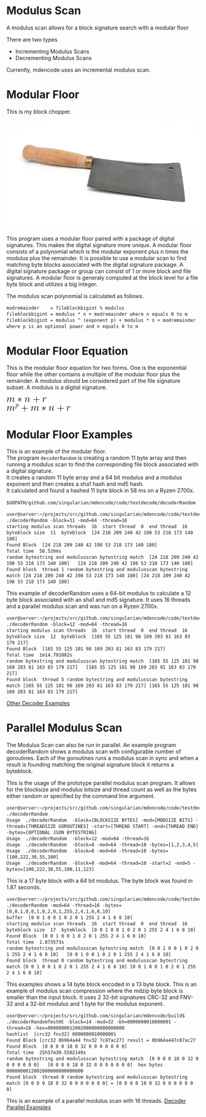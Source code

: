 # Modulus Scan

A modulus scan allows for a block signature search with a modular floor

There are two types

- Incrementing Modulus Scans 
- Decrementing Modulus Scans

Currently, mdencode uses an incremental modulus scan.

# Modular Floor

This is my block chopper.  

![This is my block chopper](https://github.com/singularian/mdencode/blob/master/diagrams/blockchopper.jpg "Coyau's Cleaver")

This program uses a modular floor paired with a package of digital signatures. This makes the digital signature more unique. 
A modular floor consists of a polynomial which is the modular exponent plus n times the modulus plus the remainder. 
It is possible to use a modular scan to find matching byte blocks associated with the digital signature package.
A digital signature package or group can consist of 1 or more block and file signatures. 
A modular floor is generaly computed at the block level for a file byte block and utilizes a big integer.

The modulus scan polynomial is calculated as follows.

```
modremainder    = fileblockbigint % modulus  
fileblockbigint = modulus * n + modremainder where n equals 0 to m  
fileblockbigint = modulus ^ (exponent p) + modulus * n + modremainder where p is an optional power and n equals 0 to m    
```

# Modular Floor Equation

This is the modular floor equation for two forms. One is the exponential floor while the other contains a multiple of the modular floor plus the remainder.
A modulus should be considered part of the file signature subset. A modulus is a digital signature.

![](https://github.com/singularian/mdencode/blob/master/diagrams/modularfloor.png)  
![](https://github.com/singularian/mdencode/blob/master/diagrams/modularfloorexponent.png)  

# Modular Floor Examples
  
This is an example of the modular floor.  
The program `decoderRandom` is creating a random 11 byte array and then running a modulus scan to find the corresponding file block associated with a digital signature.  
It creates a random 11 byte array and a 64 bit modulus and a modulus exponent and then creates a sha1 hash and md5 hash.  
It calculated and found a hashed 11 byte block in 58 ms on a Ryzen 2700x.

`$GOPATH/github.com/singularian/mdencode/code/testdecode/decoderRandom `
```
user@server:~/projects/src/github.com/singularian/mdencode/code/testdecode$ ./decoderRandom -block=11 -mod=64 -thread=16
starting modulus scan threads  16  start thread  0  end thread  16  byteblock size  11  byteblock  [24 218 209 240 42 198 53 218 173 140 180]
Found Block  [24 218 209 240 42 198 53 218 173 140 180]
Total time  58.526ms
random bytestring and modulusscan bytestring match  [24 218 209 240 42 198 53 218 173 140 180]   [24 218 209 240 42 198 53 218 173 140 180]
Found block  thread 1 random bytestring and modulusscan bytestring match [24 218 209 240 42 198 53 218 173 140 180] [24 218 209 240 42 198 53 218 173 140 180]
```
This example of decoderRandom uses a 64-bit modulus to calculate a 12 byte block associated with an sha1 and md5 signature.
It uses 16 threads and a parallel modulus scan and was run on a Ryzen 2700x. 
```
user@server:~/projects/src/github.com/singularian/mdencode/code/testdecode$ ./decoderRandom -block=12 -mod=64 -thread=16
starting modulus scan threads  16  start thread  0  end thread  16  byteblock size  12  byteblock  [165 55 125 101 98 169 203 81 163 83 179 217]
Found Block  [165 55 125 101 98 169 203 81 163 83 179 217]
Total time  1m14.791082s
random bytestring and modulusscan bytestring match  [165 55 125 101 98 169 203 81 163 83 179 217]   [165 55 125 101 98 169 203 81 163 83 179 217]
Found block  thread 5 random bytestring and modulusscan bytestring match [165 55 125 101 98 169 203 81 163 83 179 217] [165 55 125 101 98 169 203 81 163 83 179 217]
```

[Other Decoder Examples](https://github.com/singularian/mdencode/blob/master/docs/EXAMPLES.md)

# Parallel Modulus Scan

The Modulus Scan can also be run in parallel. An example program decoderRandom shows a modulus scan with configurable number of goroutines.
Each of the goroutines runs a modulus scan in sync and when a result is founding matching the original signature block it returns a byteblock.

This is the usage of the prototype parallel modulus scan program.
It allows for the blocksize and modulus bitsize and thread count as well as the bytes either random or specified by the command line argument.
```
user@server:~/projects/src/github.com/singularian/mdencode/code/testdecode$ ./decoderRandom
Usage  ./decoderRandom  -block=[BLOCKSIZE BYTES] -mod=[MODSIZE BITS] -thread=[THREADSIZE GOROUTINES] -start=[THREAD START] -end=[THREAD END] -bytes=[OPTIONAL JSON BYTESTRING]
Usage  ./decoderRandom  -block=12 -mod=64 -thread=16
Usage  ./decoderRandom  -block=8 -mod=64 -thread=10 -bytes=[1,2,3,4,5]
Usage  ./decoderRandom  -block=8 -mod=64 -thread=10 -bytes=[100,222,30,55,100]
Usage  ./decoderRandom  -block=8 -mod=64 -thread=10 -start=2 -end=5 -bytes=[100,222,30,55,100,11,123]
```

This is a 17 byte block with a 64 bit modulus.
The byte block was found in 1.87 seconds.

```
user@server:~/projects/src/github.com/singularian/mdencode/code/testdecode$ ./decoderRandom -mod=64 -thread=16 -bytes=[0,0,1,0,0,1,0,2,0,1,255,2,4,1,6,8,10]
buffer  [0 0 1 0 0 1 0 2 0 1 255 2 4 1 6 8 10]
starting modulus scan threads  16  start thread  0  end thread  16  byteblock size  17  byteblock  [0 0 1 0 0 1 0 2 0 1 255 2 4 1 6 8 10]
Found Block  [0 0 1 0 0 1 0 2 0 1 255 2 4 1 6 8 10]
Total time  1.873573s
random bytestring and modulusscan bytestring match  [0 0 1 0 0 1 0 2 0 1 255 2 4 1 6 8 10]   [0 0 1 0 0 1 0 2 0 1 255 2 4 1 6 8 10]
Found block  thread 0 random bytestring and modulusscan bytestring match [0 0 1 0 0 1 0 2 0 1 255 2 4 1 6 8 10] [0 0 1 0 0 1 0 2 0 1 255 2 4 1 6 8 10]
```

This examples shows a 14 byte block encoded in a 13 byte block. This is an example of modulus scan compression where the mdzip byte block is smaller than the input block.
It uses 2 32-bit signatures CRC-32 and FNV-32 and a 32-bit modulus and 1 byte for the modulus exponent.
```
user@server:~/projects/src/github.com/singularian/mdencode/build$ ./decoderRandomTestHC -block=14 -mod=32 -bh=0000000010000001 -thread=16 -hex=0000000012002000000000000000
hashlist  [crc32 fnv32] 0000000010000001
Found Block [crc32 0b964a44 fnv32 7c87ac27] result = 0b964a447c87ac27 Found Block  [0 0 0 0 18 0 32 0 0 0 0 0 0 0]
Total time  25h57m30.5502149s
random bytestring and modulusscan bytestring match  [0 0 0 0 18 0 32 0 0 0 0 0 0 0]   [0 0 0 0 18 0 32 0 0 0 0 0 0 0]  hex bytes  0000000012002000000000000000
Found block  thread 0 random bytestring and modulusscan bytestring match [0 0 0 0 18 0 32 0 0 0 0 0 0 0] = [0 0 0 0 18 0 32 0 0 0 0 0 0 0]

```

This is an example of a parallel modulus scan with 16 threads.
[Decoder Parallel Examples](https://github.com/singularian/mdencode/blob/master/examples/mdencodeParallelmodscan2.txt)
